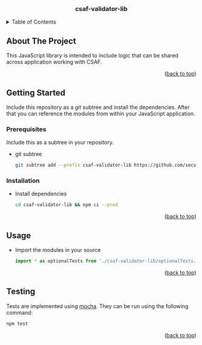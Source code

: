 <div id="top"></div>

<!-- PROJECT LOGO -->
<br />
<div align="center">
<h3 align="center">csaf-validator-lib</h3>
</div>

<!-- TABLE OF CONTENTS -->
<details>
  <summary>Table of Contents</summary>
  <ol>
    <li>
      <a href="#about-the-project">About The Project</a>
    </li>
    <li>
      <a href="#getting-started">Getting Started</a>
      <ul>
        <li><a href="#prerequisites">Prerequisites</a></li>
        <li><a href="#installation">Installation</a></li>
      </ul>
    </li>
    <li><a href="#usage">Usage</a></li>
    <li><a href="#testing">Testing</a></li>
  </ol>
</details>

<!-- ABOUT THE PROJECT -->

## About The Project

This JavaScript library is intended to include logic that can be shared across application working with CSAF.

<p align="right">(<a href="#top">back to top</a>)</p>

<!-- GETTING STARTED -->

## Getting Started

Include this repository as a git subtree and install the dependencies. After that you can reference the modules from within your JavaScript application.

### Prerequisites

Include this as a subtree in your repository.

- git subtree
  ```sh
  git subtree add --prefix csaf-validator-lib https://github.com/secvisogram/csaf-validator-lib.git main --squash
  ```

### Installation

- Install dependencies
  ```sh
  cd csaf-validator-lib && npm ci --prod
  ```

<p align="right">(<a href="#top">back to top</a>)</p>

<!-- USAGE EXAMPLES -->

## Usage

- Import the modules in your source
  ```js
  import * as optionalTests from './csaf-validator-lib/optionalTests.js'
  ```

<p align="right">(<a href="#top">back to top</a>)</p>

<!-- TESTING -->

## Testing

Tests are implemented using [mocha](https://mochajs.org/). They can be run using the following command:

```sh
npm test
```

<p align="right">(<a href="#top">back to top</a>)</p>
